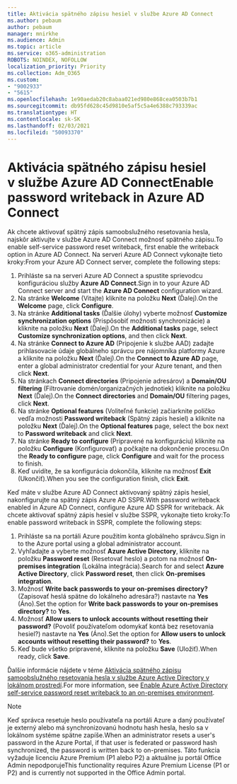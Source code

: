 ```yaml
---
title: Aktivácia spätného zápisu hesiel v službe Azure AD Connect
ms.author: pebaum
author: pebaum
manager: mnirkhe
ms.audience: Admin
ms.topic: article
ms.service: o365-administration
ROBOTS: NOINDEX, NOFOLLOW
localization_priority: Priority
ms.collection: Adm_O365
ms.custom:
- "9002933"
- "5615"
ms.openlocfilehash: 1e90aedab20c8abaa021ed980e868cea0503b7b1
ms.sourcegitcommit: db95fd628c45d9810e5af5c5a4e6388c793339ac
ms.translationtype: HT
ms.contentlocale: sk-SK
ms.lasthandoff: 02/03/2021
ms.locfileid: "50093370"
---
```

# <a name="enable-password-writeback-in-azure-ad-connect"></a><span data-ttu-id="5592e-102">Aktivácia spätného zápisu hesiel v službe Azure AD Connect</span><span class="sxs-lookup"><span data-stu-id="5592e-102">Enable password writeback in Azure AD Connect</span></span>

<span data-ttu-id="5592e-103">Ak chcete aktivovať spätný zápis samoobslužného resetovania hesla, najskôr aktivujte v službe Azure AD Connect možnosť spätného zápisu.</span><span class="sxs-lookup"><span data-stu-id="5592e-103">To enable self-service password reset writeback, first enable the writeback option in Azure AD Connect.</span></span> <span data-ttu-id="5592e-104">Na serveri Azure AD Connect vykonajte tieto kroky:</span><span class="sxs-lookup"><span data-stu-id="5592e-104">From your Azure AD Connect server, complete the following steps:</span></span>

1. <span data-ttu-id="5592e-105">Prihláste sa na serveri Azure AD Connect a spustite sprievodcu konfiguráciou služby **Azure AD Connect**.</span><span class="sxs-lookup"><span data-stu-id="5592e-105">Sign in to your Azure AD Connect server and start the **Azure AD Connect** configuration wizard.</span></span>
2. <span data-ttu-id="5592e-106">Na stránke **Welcome** (Vitajte) kliknite na položku **Next** (Ďalej).</span><span class="sxs-lookup"><span data-stu-id="5592e-106">On the **Welcome** page, click **Configure**.</span></span>
3. <span data-ttu-id="5592e-107">Na stránke **Additional tasks** (Ďalšie úlohy) vyberte možnosť **Customize synchronization options** (Prispôsobiť možnosti synchronizácie) a kliknite na položku **Next** (Ďalej).</span><span class="sxs-lookup"><span data-stu-id="5592e-107">On the **Additional tasks** page, select **Customize synchronization options**, and then click **Next**.</span></span>
4. <span data-ttu-id="5592e-108">Na stránke **Connect to Azure AD** (Pripojenie k službe AAD) zadajte prihlasovacie údaje globálneho správcu pre nájomníka platformy Azure a kliknite na položku **Next** (Ďalej).</span><span class="sxs-lookup"><span data-stu-id="5592e-108">On the **Connect to Azure AD** page, enter a global administrator credential for your Azure tenant, and then click **Next**.</span></span>
5. <span data-ttu-id="5592e-109">Na stránkach **Connect directories** (Pripojenie adresárov) a **Domain/OU filtering** (Filtrovanie domén/organizačných jednotiek) kliknite na položku **Next** (Ďalej).</span><span class="sxs-lookup"><span data-stu-id="5592e-109">On the **Connect directories** and **Domain/OU** filtering pages, click **Next**.</span></span>
6. <span data-ttu-id="5592e-110">Na stránke **Optional features** (Voliteľné funkcie) začiarknite políčko vedľa možnosti **Password writeback** (Spätný zápis hesiel) a kliknite na položku **Next** (Ďalej).</span><span class="sxs-lookup"><span data-stu-id="5592e-110">On the **Optional features** page, select the box next to **Password writeback** and click **Next**.</span></span>
7. <span data-ttu-id="5592e-111">Na stránke **Ready to configure** (Pripravené na konfiguráciu) kliknite na položku **Configure** (Konfigurovať) a počkajte na dokončenie procesu.</span><span class="sxs-lookup"><span data-stu-id="5592e-111">On the **Ready to configure** page, click **Configure** and wait for the process to finish.</span></span>
8. <span data-ttu-id="5592e-112">Keď uvidíte, že sa konfigurácia dokončila, kliknite na možnosť **Exit** (Ukončiť).</span><span class="sxs-lookup"><span data-stu-id="5592e-112">When you see the configuration finish, click **Exit**.</span></span>

<span data-ttu-id="5592e-113">Keď máte v službe Azure AD Connect aktivovaný spätný zápis hesiel, nakonfigurujte na spätný zápis Azure AD SSPR.</span><span class="sxs-lookup"><span data-stu-id="5592e-113">With password writeback enabled in Azure AD Connect, configure Azure AD SSPR for writeback.</span></span>  <span data-ttu-id="5592e-114">Ak chcete aktivovať spätný zápis hesiel v službe SSPR, vykonajte tieto kroky:</span><span class="sxs-lookup"><span data-stu-id="5592e-114">To enable password writeback in SSPR, complete the following steps:</span></span>

1. <span data-ttu-id="5592e-115">Prihláste sa na portáli Azure použitím konta globálneho správcu.</span><span class="sxs-lookup"><span data-stu-id="5592e-115">Sign in to the Azure portal using a global administrator account.</span></span>
2. <span data-ttu-id="5592e-116">Vyhľadajte a vyberte možnosť **Azure Active Directory**, kliknite na položku **Password reset** (Resetovať heslo) a potom na možnosť **On-premises integration** (Lokálna integrácia).</span><span class="sxs-lookup"><span data-stu-id="5592e-116">Search for and select **Azure Active Directory**, click **Password reset**, then click **On-premises integration**.</span></span>
3. <span data-ttu-id="5592e-117">Možnosť **Write back passwords to your on-premises directory?** (Zapisovať heslá spätne do lokálneho adresára?) nastavte na **Yes** (Áno).</span><span class="sxs-lookup"><span data-stu-id="5592e-117">Set the option for **Write back passwords to your on-premises directory?** to **Yes**.</span></span>
4. <span data-ttu-id="5592e-118">Možnosť **Allow users to unlock accounts without resetting their password?** (Povoliť používateľom odomykať kontá bez resetovania hesiel?) nastavte na **Yes** (Áno).</span><span class="sxs-lookup"><span data-stu-id="5592e-118">Set the option for **Allow users to unlock accounts without resetting their password?** to **Yes**.</span></span>
5. <span data-ttu-id="5592e-119">Keď bude všetko pripravené, kliknite na položku **Save** (Uložiť).</span><span class="sxs-lookup"><span data-stu-id="5592e-119">When ready, click **Save**.</span></span>

<span data-ttu-id="5592e-120">Ďalšie informácie nájdete v téme [Aktivácia spätného zápisu samoobslužného resetovania hesla v službe Azure Active Directory v lokálnom prostredí](https://docs.microsoft.com/azure/active-directory/authentication/tutorial-enable-sspr-writeback).</span><span class="sxs-lookup"><span data-stu-id="5592e-120">For more information, see [Enable Azure Active Directory self-service password reset writeback to an on-premises environment](https://docs.microsoft.com/azure/active-directory/authentication/tutorial-enable-sspr-writeback).</span></span>

> [!NOTE]
>  <span data-ttu-id="5592e-121">Keď správca resetuje heslo používateľa na portáli Azure a daný používateľ je externý alebo má synchronizovanú hodnotu hash hesla, heslo sa v lokálnom systéme spätne zapíše.</span><span class="sxs-lookup"><span data-stu-id="5592e-121">When an administrator resets a user's password in the Azure Portal, if that user is federated or password hash synchronized, the password is written back to on-premises.</span></span> <span data-ttu-id="5592e-122">Táto funkcia vyžaduje licenciu Azure Premium (P1 alebo P2) a aktuálne ju portál Office Admin nepodporuje</span><span class="sxs-lookup"><span data-stu-id="5592e-122">This functionality requires Azure Premium License (P1 or P2) and is currently not supported in the Office Admin portal.</span></span>
